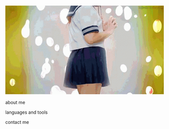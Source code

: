 ![Welcome](https://github.com/Ich1ro/Ich1ro/blob/main/assets/japan-anime.gif)

about me

languages and tools

contact me

